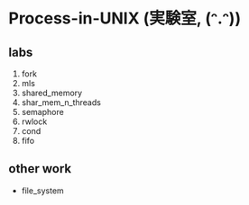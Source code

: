 # Process-in-UNIX (実験室, (ᵔ.ᵔ))
## labs
  1. fork
  2. mls
  3. shared_memory
  4. shar_mem_n_threads
  5. semaphore
  6. rwlock
  7. cond
  8. fifo
## other work
  - file_system
